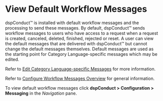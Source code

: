 # View Default Workflow Messages

dspConduct™ is installed with default workflow messages and the
processing to send these messages. By default, dspConduct™ sends
workflow messages to users who have access to a request when a request
is created, canceled, deleted, finished, rejected or reset. A user can
view the default messages that are delivered with dspConduct™ but cannot
change the default messages themselves. Default messages are used as the
starting point for Category Language-specific messages which may be
edited.

Refer to [Edit Category Language-specific
Messages](Edit_Category_Language_specific_Messages.htm) for more
information.

Refer to [Configure Workflow Messages
Overview](Configure_Workflow_Messages_Overview.htm) for general
information.

To view default workflow messages click
<span style="font-weight: bold;">dspConduct \> Configuration \>
Messaging</span> in the
<span style="font-style: italic;">Navigation</span> pane.
